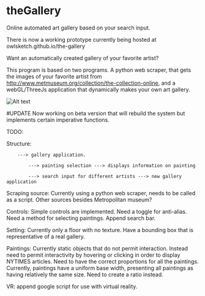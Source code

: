 theGallery
===========
Online automated art gallery based on your search input.

There is now a working prototype currently being hosted at owlsketch.github.io/the-gallery

Want an automatically created gallery of your favorite artist?

This program is based on two programs. A python web scraper, that gets the images of your favorite artist from http://www.metmuseum.org/collection/the-collection-online, and a webGL/ThreeJs application that dynamically makes your own art gallery.

![Alt text](https://github.com/satimidus/the-gallery/blob/master/img/screenshot.png "ARTSY PROGRAMMING")


#UPDATE
Now working on beta version that will rebuild the system but implements certain imperative functions. 

TODO:

Structure:

		---> gallery application.

			---> painting selection ---> displays information on painting
			
			---> search input for different artists ---> new gallery application


Scraping source: Currently using a python web scraper, needs to be called as a script. Other sources besides Metropolitan museum?

Controls: Simple controls are implemented. Need a toggle for anti-alias. Need a method for selecting paintings. Append search bar.

Setting: Currently only a floor with no texture. Have a bounding box that is representative of a real gallery. 

Paintings: Currently static objects that do not permit interaction. Instead need to permit interactivity by hovering
	or clicking in order to display NYTIMES articles. Need to have the correct proportions for all the paintings. 
	Currently, paintings have a uniform base width, presenting all paintings as having relatively the same size. 
	Need to create a ratio instead.

VR: append google script for use with virtual reality. 


